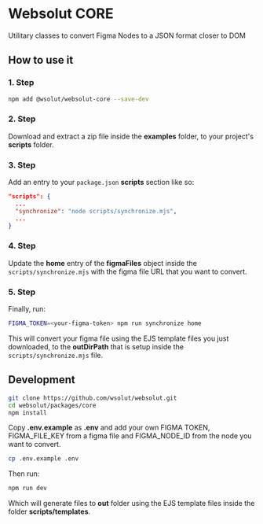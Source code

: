 # Websolut CORE

Utilitary classes to convert Figma Nodes to a JSON format closer to DOM

## How to use it

### 1. Step

```bash
npm add @wsolut/websolut-core --save-dev
```

### 2. Step

Download and extract a zip file inside the **examples** folder, to your project's **scripts** folder.

### 3. Step

Add an entry to your ```package.json``` **scripts** section like so:

```json
"scripts": {
  ...
  "synchronize": "node scripts/synchronize.mjs",
  ...
}
```

### 4. Step

Update the **home** entry of the **figmaFiles** object inside the ```scripts/synchronize.mjs``` with the figma file URL that you want to convert.

### 5. Step

Finally, run:

```bash
FIGMA_TOKEN=<your-figma-token> npm run synchronize home
```

This will convert your figma file using the EJS template files you just downloaded, to the **outDirPath** that is setup inside the ```scripts/synchronize.mjs``` file.

## Development

```bash
git clone https://github.com/wsolut/websolut.git
cd websolut/packages/core
npm install
```

Copy **.env.example** as **.env** and add your own FIGMA TOKEN, FIGMA_FILE_KEY from a figma file and FIGMA_NODE_ID from the node you want to convert.

```bash
cp .env.example .env
```

Then run:

```bash
npm run dev
```

Which will generate files to **out** folder using the EJS template files inside the folder **scripts/templates**.
